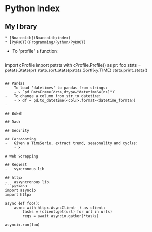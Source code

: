 # Python Index

## My library
    * [NoaccoLib](NoaccoLib/index)
    * [PyROOT](Programming/Python/PyROOT)


-   To "profile" a function:
> ```python
import cProfile
import pstats
with cProfile.Profile() as pr:
    foo
stats = pstats.Stats(pr)
stats.sort_stats(pstats.SortKey.TIME)
stats.print_stats()

```

## Pandas
-   To load 'datetimes' to pandas from strings:
    - > `pd.DataFrame(data,dtype="datetime64[ns]")`
-   To change a column from str to datetime:
    - > df = pd.to_datetime(<cols>,format=<datetime_formta>)
- 

## Bokeh

## Dash

## Security

## Forecasting
-   Given a TimeSerie, extract trend, seasonality and cycles:
    - >
    
# Web Scrapping

## Request
-   syncronous lib

## httpx
-   assyncronous lib.
```python3
import asyncio
import httpx

async def foo():
    async with httpx.AsyncClient( ) as client:
        tasks = (client.get(url) for url in urls)
        reqs = await asyncio.gather(*tasks)

asyncio.run(foo)
```

